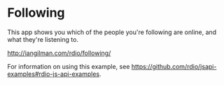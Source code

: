 # Following

This app shows you which of the people you're following are online, and what they're listening to.

http://iangilman.com/rdio/following/

For information on using this example, see https://github.com/rdio/jsapi-examples#rdio-js-api-examples.
